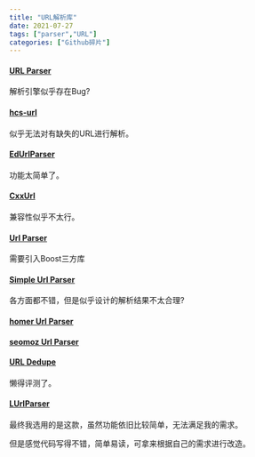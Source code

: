 ```yaml
---
title: "URL解析库"
date: 2021-07-27
tags: ["parser","URL"]
categories: ["Github碎片"]
---
```


#### [URL Parser](https://github.com/dongbum/URLParser)

解析引擎似乎存在Bug?

#### [hcs-url](https://github.com/dyle71/hcs-url)

似乎无法对有缺失的URL进行解析。

#### [EdUrlParser](https://github.com/netmindms/urlparser)

功能太简单了。

#### [CxxUrl](https://github.com/chmike/CxxUrl)

兼容性似乎不太行。

#### [Url Parser](https://github.com/tonyzhou/UrlParser)

需要引入Boost三方库

#### [Simple Url Parser](https://github.com/Mad-ness/simple-url-parser)

各方面都不错，但是似乎设计的解析结果不太合理?

#### [homer Url Parser](https://github.com/homer6/url)

#### [seomoz Url Parser](https://github.com/seomoz/url-cpp)

#### [URL Dedupe](https://github.com/ameenmaali/urldedupe)

懒得评测了。

#### [LUrlParser](https://github.com/corporateshark/LUrlParser)

最终我选用的是这款，虽然功能依旧比较简单，无法满足我的需求。

但是感觉代码写得不错，简单易读，可拿来根据自己的需求进行改造。

